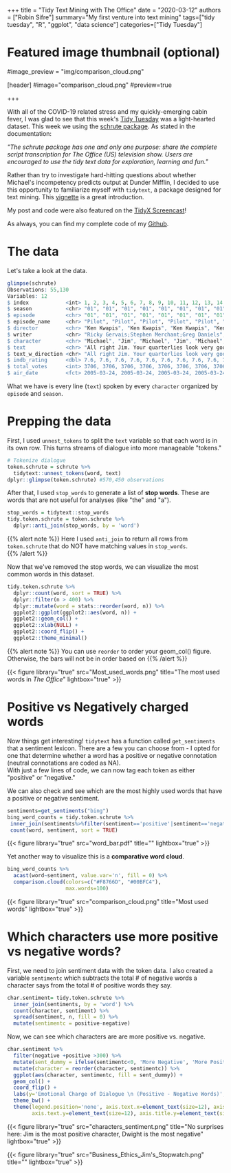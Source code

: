 +++
title = "Tidy Text Mining with The Office"
date = "2020-03-12"
authors = ["Robin Sifre"]
summary="My first venture into text mining"
tags=["tidy tuesday", "R", "ggplot", "data science"]
categories=["Tidy Tuesday"]
# Featured image thumbnail (optional)
#image_preview = "img/comparison_cloud.png"

[header]
#image="comparison_cloud.png"
#preview=true


+++

With all of the COVID-19 related stress and my quickly-emerging cabin fever, I was glad to see that this week's [Tidy Tuesday](https://thomasmock.netlify.com/post/tidytuesday-a-weekly-social-data-project-in-r/) was a light-hearted dataset. This week we using the [schrute package](https://bradlindblad.github.io/schrute/index.html). As stated in the documentation:  

<i>"The schrute package has one and only one purpose: share the complete script transcription for The Office (US) television show. Users are encouraged to use the tidy text data for exploration, learning and fun."</i>  

Rather than try to investigate hard-hitting questions about whether Michael's incompetency predicts output at Dunder Mifflin, I decided to use this opportunity to familiarize myself with `tidytext`, a package designed for text mining. This [vignette](https://cran.r-project.org/web/packages/tidytext/vignettes/tidytext.html) is a great introduction.  

My post and code were also featured on the [TidyX Screencast](http://optimumsportsperformance.com/blog/tidyx-episode-2-sentiment-analysis-word-clouds/)!

As always, you can find my complete code of my [Github](https://github.com/rrobinn/tidy-tuesday/tree/master/20200318-The-Office).

# The data
Let's take a look at the data.  

```r
glimpse(schrute)
Observations: 55,130
Variables: 12
$ index            <int> 1, 2, 3, 4, 5, 6, 7, 8, 9, 10, 11, 12, 13, 14, 15, 16, 17, 18, 19, 20, 21, …
$ season           <chr> "01", "01", "01", "01", "01", "01", "01", "01", "01", "01", "01", "01", "01…
$ episode          <chr> "01", "01", "01", "01", "01", "01", "01", "01", "01", "01", "01", "01", "01…
$ episode_name     <chr> "Pilot", "Pilot", "Pilot", "Pilot", "Pilot", "Pilot", "Pilot", "Pilot", "Pi…
$ director         <chr> "Ken Kwapis", "Ken Kwapis", "Ken Kwapis", "Ken Kwapis", "Ken Kwapis", "Ken …
$ writer           <chr> "Ricky Gervais;Stephen Merchant;Greg Daniels", "Ricky Gervais;Stephen Merch…
$ character        <chr> "Michael", "Jim", "Michael", "Jim", "Michael", "Michael", "Michael", "Pam",…
$ text             <chr> "All right Jim. Your quarterlies look very good. How are things at the libr…
$ text_w_direction <chr> "All right Jim. Your quarterlies look very good. How are things at the libr…
$ imdb_rating      <dbl> 7.6, 7.6, 7.6, 7.6, 7.6, 7.6, 7.6, 7.6, 7.6, 7.6, 7.6, 7.6, 7.6, 7.6, 7.6, …
$ total_votes      <int> 3706, 3706, 3706, 3706, 3706, 3706, 3706, 3706, 3706, 3706, 3706, 3706, 370…
$ air_date         <fct> 2005-03-24, 2005-03-24, 2005-03-24, 2005-03-24, 2005-03-24, 2005-03-24, 200…
```
What we have is every line (`text`) spoken by every `character` organized by `episode` and `season`. 

# Prepping the data
First, I used `unnest_tokens` to split the `text` variable so that each word is in its own row.  This turns streams of dialogue into more manageable "tokens." 
```r
# Tokenize dialogue 
token.schrute = schrute %>%
  tidytext::unnest_tokens(word, text)
dplyr::glimpse(token.schrute) #570,450 observations
```

After that, I used `stop_words` to generate a list of <b>stop words</b>. These are words that are not useful for analyses (like "the" and "a").



```r
stop_words = tidytext::stop_words
tidy.token.schrute = token.schrute %>%
  dplyr::anti_join(stop_words, by = 'word') 
```
{{% alert note %}}
Here I used `anti_join` to return all rows from `token.schrute` that do NOT have matching values in `stop_words`.  
{{% /alert %}}

Now that we've removed the stop words, we can visualize the most common words in this dataset. 



```r
tidy.token.schrute %>%
  dplyr::count(word, sort = TRUE) %>%
  dplyr::filter(n > 400) %>%
  dplyr::mutate(word = stats::reorder(word, n)) %>%
  ggplot2::ggplot(ggplot2::aes(word, n)) +
  ggplot2::geom_col() +
  ggplot2::xlab(NULL) +
  ggplot2::coord_flip() +
  ggplot2::theme_minimal()
```
{{% alert note %}}
You can use `reorder` to order your geom_col() figure. Otherwise, the bars will not be in order based on
{{% /alert %}}


{{< figure library="true" src="Most_used_words.png" title="The most used words in <i>The Office</i>" lightbox="true" >}}


# Positive vs Negatively charged words
Now things get interesting! `tidytext` has a function called `get_sentiments` that a sentiment lexicon. There are a few you can choose from - I opted for one that determine whether a word has a positive or negative connotation (neutral connotations are coded as NA).  
With just a few lines of code, we can now tag each token as either "positive" or "negative."  

 We can also check and see which are the most highly used words that have a positive or negative sentiment. 
 ```r
 sentiments=get_sentiments("bing")
 bing_word_counts = tidy.token.schrute %>%
  inner_join(sentiments%>%filter(sentiment=='positive'|sentiment=='negative')) %>%
  count(word, sentiment, sort = TRUE)
 ```
{{< figure library="true" src="word_bar.pdf" title="" lightbox="true" >}}


Yet another way to visualize this is a <b>comparative word cloud</b>. 
```r
bing_word_counts %>%
  acast(word~sentiment, value.var='n', fill = 0) %>%
  comparison.cloud(colors=c("#F8766D", "#00BFC4"), 
                   max.words=100)
```

{{< figure library="true" src="comparison_cloud.png" title="Most used words" lightbox="true" >}}


# Which characters use more positive vs negative words?
First, we need to join sentiment data with the token data. I also created a variable `sentimentc` which subtracts the total # of negative words a character says from the total # of positive words they say.
```r
char.sentiment= tidy.token.schrute %>%
  inner_join(sentiments, by = 'word') %>% 
  count(character, sentiment) %>%
  spread(sentiment, n, fill = 0) %>%
  mutate(sentimentc = positive-negative) 
```

Now, we can see which characters are are more positive vs. negative.
```r
char.sentiment %>% 
  filter(negative +positive >300) %>%
  mutate(sent_dummy = ifelse(sentimentc<0, 'More Negative', 'More Positive')) %>%
  mutate(character = reorder(character, sentimentc)) %>%
  ggplot(aes(character, sentimentc, fill = sent_dummy)) +
  geom_col() +
  coord_flip() + 
  labs(y='Emotional Charge of Dialogue \n (Positive - Negative Words)', x = 'Character') +
  theme_bw() + 
  theme(legend.position='none', axis.text.x=element_text(size=12), axis.title.x = element_text(size=14, face = 'bold'),
        axis.text.y=element_text(size=12), axis.title.y=element_text(size=14, face='bold'))
```
{{< figure library="true" src="characters_sentiment.png" title="No surprises here: Jim is the most positive character, Dwight is the most negative" lightbox="true" >}}

{{< figure library="true" src="Business_Ethics_Jim's_Stopwatch.png" title="" lightbox="true" >}}


